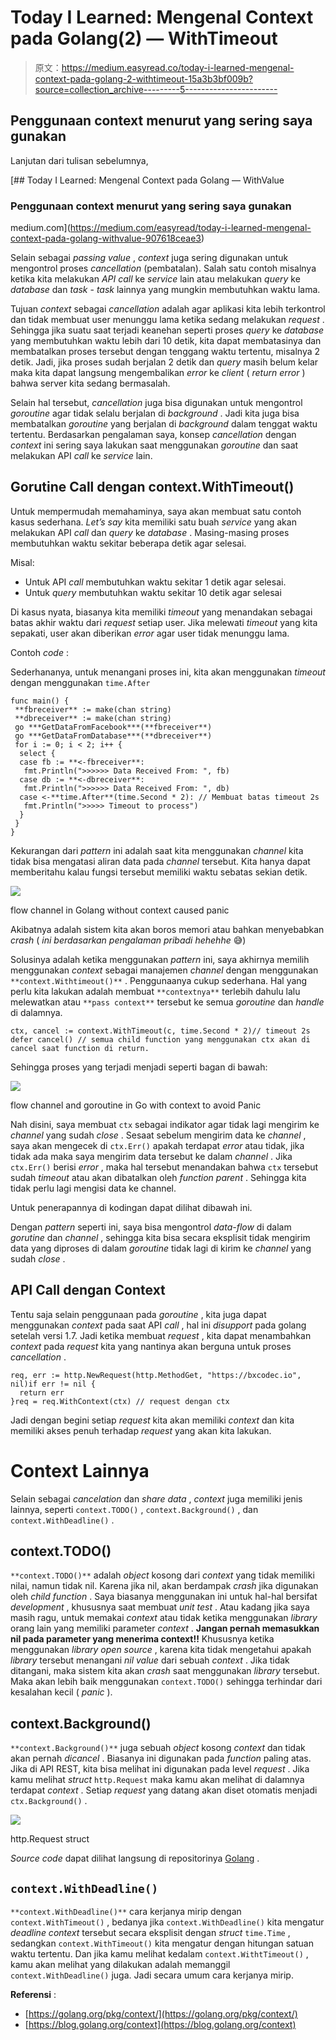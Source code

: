 # Today I Learned: Mengenal Context pada Golang(2) — WithTimeout

> 原文：<https://medium.easyread.co/today-i-learned-mengenal-context-pada-golang-2-withtimeout-15a3b3bf009b?source=collection_archive---------5----------------------->

## Penggunaan context menurut yang sering saya gunakan

Lanjutan dari tulisan sebelumnya,

[](https://medium.com/easyread/today-i-learned-mengenal-context-pada-golang-withvalue-907618ceae3) [## Today I Learned: Mengenal Context pada Golang — WithValue

### Penggunaan context menurut yang sering saya gunakan

medium.com](https://medium.com/easyread/today-i-learned-mengenal-context-pada-golang-withvalue-907618ceae3) 

Selain sebagai *passing value* , *context* juga sering digunakan untuk mengontrol proses *cancellation* (pembatalan). Salah satu contoh misalnya ketika kita melakukan *API call* ke *service* lain atau melakukan *query* ke *database* dan *task* - *task* lainnya yang mungkin membutuhkan waktu lama.

Tujuan *context* sebagai *cancellation* adalah agar aplikasi kita lebih terkontrol dan tidak membuat user menunggu lama ketika sedang melakukan *request* . Sehingga jika suatu saat terjadi keanehan seperti proses *query* ke *database* yang membutuhkan waktu lebih dari 10 detik, kita dapat membatasinya dan membatalkan proses tersebut dengan tenggang waktu tertentu, misalnya 2 detik. Jadi, jika proses sudah berjalan 2 detik dan *query* masih belum kelar maka kita dapat langsung mengembalikan *error* ke *client* ( *return error* ) bahwa server kita sedang bermasalah.

Selain hal tersebut, *cancellation* juga bisa digunakan untuk mengontrol *goroutine* agar tidak selalu berjalan di *background* . Jadi kita juga bisa membatalkan *goroutine* yang berjalan di *background* dalam tenggat waktu tertentu. Berdasarkan pengalaman saya, konsep *cancellation* dengan *context* ini sering saya lakukan saat menggunakan *goroutine* dan saat melakukan API *call* ke *service* lain.

## Gorutine Call dengan context.WithTimeout()

Untuk mempermudah memahaminya, saya akan membuat satu contoh kasus sederhana. *Let’s say* kita memiliki satu buah *service* yang akan melakukan API *call* dan *query* ke *database* . Masing-masing proses membutuhkan waktu sekitar beberapa detik agar selesai.

Misal:
- Untuk API *call* membutuhkan waktu sekitar 1 detik agar selesai.
- Untuk *query* membutuhkan waktu sekitar 10 detik agar selesai

Di kasus nyata, biasanya kita memiliki *timeout* yang menandakan sebagai batas akhir waktu dari *request* setiap user. Jika melewati *timeout* yang kita sepakati, user akan diberikan *error* agar user tidak menunggu lama.

Contoh *code* :

Sederhananya, untuk menangani proses ini, kita akan menggunakan *timeout* dengan menggunakan `time.After`

```
func main() {
 **fbreceiver** := make(chan string)
 **dbreceiver** := make(chan string)
 go ***GetDataFromFacebook***(**fbreceiver**)
 go ***GetDataFromDatabase***(**dbreceiver**)
 for i := 0; i < 2; i++ {
  select {
  case fb := **<-fbreceiver**:
   fmt.Println(">>>>>> Data Received From: ", fb)
  case db := **<-dbreceiver**:
   fmt.Println(">>>>>> Data Received From: ", db)
  case <-**time.After**(time.Second * 2): // Membuat batas timeout 2s
   fmt.Println(">>>>> Timeout to process")
  }
 }
}
```

Kekurangan dari *pattern* ini adalah saat kita menggunakan *channel* kita tidak bisa mengatasi aliran data pada *channel* tersebut. Kita hanya dapat memberitahu kalau fungsi tersebut memiliki waktu sebatas sekian detik.

![](img/92380640a04cedc2ac0f3becfc69b234.png)

flow channel in Golang without context caused panic

Akibatnya adalah sistem kita akan boros memori atau bahkan menyebabkan *crash* ( *ini berdasarkan pengalaman pribadi hehehhe* 😅)

Solusinya adalah ketika menggunakan *pattern* ini, saya akhirnya memilih menggunakan *context* sebagai manajemen *channel* dengan menggunakan `**context.Withtimeout()**` . Penggunaanya cukup sederhana. Hal yang perlu kita lakukan adalah membuat `**contextnya**` terlebih dahulu lalu melewatkan atau `**pass context**` tersebut ke semua *goroutine* dan *handle* di dalamnya.

```
ctx, cancel := context.WithTimeout(c, time.Second * 2)// timeout 2s
defer cancel() // semua child function yang menggunakan ctx akan di cancel saat function di return.
```

Sehingga proses yang terjadi menjadi seperti bagan di bawah:

![](img/4a23c39072d832086e9c69bee107dae8.png)

flow channel and goroutine in Go with context to avoid Panic

Nah disini, saya membuat `ctx` sebagai indikator agar tidak lagi mengirim ke *channel* yang sudah *close* . Sesaat sebelum mengirim data ke *channel* , saya akan mengecek di `ctx.Err()` apakah terdapat *error* atau tidak, jika tidak ada maka saya mengirim data tersebut ke dalam *channel* . Jika `ctx.Err()` berisi *error* , maka hal tersebut menandakan bahwa `ctx` tersebut sudah *timeout* atau akan dibatalkan oleh *function* *parent* . Sehingga kita tidak perlu lagi mengisi data ke channel.

Untuk penerapannya di kodingan dapat dilihat dibawah ini.

Dengan *pattern* seperti ini, saya bisa mengontrol *data-flow* di dalam *gorutine* dan *channel* , sehingga kita bisa secara eksplisit tidak mengirim data yang diproses di dalam *goroutine* tidak lagi di kirim ke *channel* yang sudah *close* .

## API Call dengan Context

Tentu saja selain penggunaan pada *goroutine* , kita juga dapat menggunakan *context* pada saat API *call* , hal ini *disupport* pada golang setelah versi 1.7\. Jadi ketika membuat *request* , kita dapat menambahkan *context* pada *request* kita yang nantinya akan berguna untuk proses *cancellation* .

```
req, err := http.NewRequest(http.MethodGet, "https://bxcodec.io", nil)if err != nil {
  return err
}req = req.WithContext(ctx) // request dengan ctx
```

Jadi dengan begini setiap *request* kita akan memiliki *context* dan kita memiliki akses penuh terhadap *request* yang akan kita lakukan.

# Context Lainnya

Selain sebagai *cancelation* dan *share data* , *context* juga memiliki jenis lainnya, seperti `context.TODO()` , `context.Background()` , dan `context.WithDeadline()` .

## context.TODO()

`**context.TODO()**` adalah *object* kosong dari *context* yang tidak memiliki nilai, namun tidak nil. Karena jika nil, akan berdampak *crash* jika digunakan oleh *child function* . Saya biasanya menggunakan ini untuk hal-hal bersifat *development* , khususnya saat membuat *unit test* . Atau kadang jika saya masih ragu, untuk memakai *context* atau tidak ketika menggunakan *library* orang lain yang memiliki parameter *context* . **Jangan pernah memasukkan nil pada parameter yang menerima context!!** Khususnya ketika menggunakan *library* *open source* , karena kita tidak mengetahui apakah *library* tersebut menangani *nil value* dari sebuah *context* . Jika tidak ditangani, maka sistem kita akan *crash* saat menggunakan *library* tersebut. Maka akan lebih baik menggunakan `context.TODO()` sehingga terhindar dari kesalahan kecil ( *panic* ).

## context.Background()

`**context.Background()**` juga sebuah *object* kosong *context* dan tidak akan pernah *dicancel* . Biasanya ini digunakan pada *function* paling atas. Jika di API REST, kita bisa melihat ini digunakan pada level *request* . Jika kamu melihat *struct* `http.Request` maka kamu akan melihat di dalamnya terdapat *context* . Setiap *request* yang datang akan diset otomatis menjadi `ctx.Background()` .

![](img/c89cac2bb610e93c88bc39505d31629d.png)

http.Request struct

*Source code* dapat dilihat langsung di repositorinya [Golang](https://golang.org/src/net/http/request.go?s=2888:11106#L88) .

## `context.WithDeadline()`

`**context.WithDeadline()**` cara kerjanya mirip dengan `context.WithTimeout()` , bedanya jika `context.WithDeadline()` kita mengatur *deadline context* tersebut secara eksplisit dengan *struct* `time.Time` , sedangkan `context.WithTimeout()` kita mengatur dengan hitungan satuan waktu tertentu. Dan jika kamu melihat kedalam `context.WithtTimeout()` , kamu akan melihat yang dilakukan adalah memanggil `context.WithDeadline()` juga. Jadi secara umum cara kerjanya mirip.

**Referensi** :

*   [https://golang.org/pkg/context/](https://golang.org/pkg/context/)
*   [https://blog.golang.org/context](https://blog.golang.org/context)